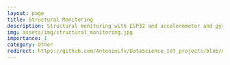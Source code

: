 ```yaml
---
layout: page
title: Structural Monitoring
description: Structural monitoring with ESP32 and accelerometer and gyroscope data
img: assets/img/structural_monitoring.jpg
importance: 1
category: Other
redirect: https://github.com/AntoninLfv/DataScience_IoT_projects/blob/main/Projets/Deformation_structure/README.md
---
```

